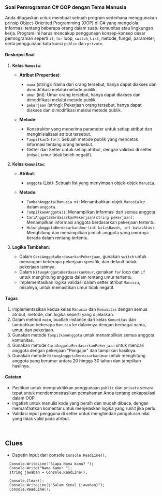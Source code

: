 ### Soal Pemrograman C# OOP dengan Tema Manusia

Anda ditugaskan untuk membuat sebuah program sederhana menggunakan prinsip Object-Oriented Programming (OOP) di C# yang mengelola informasi tentang beberapa orang dalam suatu komunitas atau lingkungan kerja. Program ini harus mencakup penggunaan konsep-konsep dasar pemrograman seperti `if`, `for` loop, `switch`, `List`, metode, fungsi, parameter, serta penggunaan kata kunci `public` dan `private`.

#### Deskripsi Soal

1. **Kelas `Manusia`**:
   - **Atribut (Properties)**:
     - `nama` (string): Nama dari orang tersebut, hanya dapat diakses dan dimodifikasi melalui metode publik.
     - `umur` (int): Umur orang tersebut, hanya dapat diakses dan dimodifikasi melalui metode publik.
     - `pekerjaan` (string): Pekerjaan orang tersebut, hanya dapat diakses dan dimodifikasi melalui metode publik.

   - **Metode**:
     - Konstruktor yang menerima parameter untuk setiap atribut dan menginisialisasi atribut tersebut.
     - `TampilkanInfo()`: Sebuah metode publik yang mencetak informasi tentang orang tersebut.
     - Getter dan Setter untuk setiap atribut, dengan validasi di setter (misal, umur tidak boleh negatif).

2. **Kelas `Komunitas`**:
   - **Atribut**:
     - `anggota` (List<Manusia>): Sebuah list yang menyimpan objek-objek `Manusia`.

   - **Metode**:
     - `TambahAnggota(Manusia m)`: Menambahkan objek `Manusia` ke dalam `anggota`.
     - `TampilkanAnggota()`: Menampilkan informasi dari semua anggota.
     - `CariAnggotaBerdasarkanPekerjaan(string pekerjaan)`: Menampilkan informasi anggota berdasarkan pekerjaan tertentu.
     - `HitungAnggotaBerdasarkanUmur(int batasBawah, int batasAtas)`: Menghitung dan menampilkan jumlah anggota yang umurnya berada dalam rentang tertentu.

3. **Logika Tambahan**:
   - Dalam `CariAnggotaBerdasarkanPekerjaan`, gunakan `switch` untuk menangani beberapa pekerjaan spesifik, dan default untuk pekerjaan lainnya.
   - Dalam `HitungAnggotaBerdasarkanUmur`, gunakan `for` loop dan `if` untuk menghitung anggota dalam rentang umur tertentu.
   - Implementasikan logika validasi dalam setter atribut `Manusia`, misalnya, untuk memastikan umur tidak negatif.

#### Tugas

1. Implementasikan kedua kelas `Manusia` dan `Komunitas` dengan semua atribut, metode, dan logika seperti yang dijelaskan.
2. Dalam method `main`, buatlah instance dari kelas `Komunitas` dan tambahkan beberapa `Manusia` ke dalamnya dengan berbagai nama, umur, dan pekerjaan.
3. Gunakan metode `TampilkanAnggota` untuk menampilkan semua anggota komunitas.
4. Gunakan metode `CariAnggotaBerdasarkanPekerjaan` untuk mencari anggota dengan pekerjaan "Pengajar" dan tampilkan hasilnya.
5. Gunakan metode `HitungAnggotaBerdasarkanUmur` untuk menghitung anggota yang berumur antara 20 hingga 30 tahun dan tampilkan hasilnya.

#### Catatan

- Pastikan untuk mempraktikkan penggunaan `public` dan `private` secara tepat untuk mendemonstrasikan pemahaman Anda tentang enkapsulasi dalam OOP.
- Ingatlah untuk menulis kode yang bersih dan mudah dibaca, dengan memanfaatkan komentar untuk menjelaskan logika yang rumit jika perlu.
- Validasi input pengguna di setter untuk menghindari pengaturan nilai yang tidak valid pada atribut.

<br/>

## Clues
  - Dapetin input dari console `Console.ReadLine();`
  ```
    Console.WriteLine("Siapa Nama kamu? ");
    Console.Write("Nama Kamu: ");
    string jawaban = Console.ReadLine();

    Console.Clear();
    Console.WriteLine($"Salam Kenal {jawaban}");
    Console.ReadLine();
  ```
